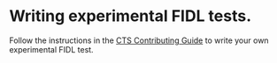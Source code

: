 # Writing experimental FIDL tests.

Follow the instructions in the [CTS Contributing Guide] to write your own
experimental FIDL test.

[CTS Contributing Guide]: /docs/development/testing/cts/contributing_tests#how_to_write_a_test_for_experimental_fidl
